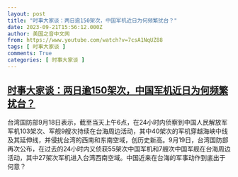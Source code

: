 ```yaml
---
layout: post
title: "时事大家谈：两日逾150架次，中国军机近日为何频繁扰台？"
date: 2023-09-21T15:56:12.000Z
author: 美国之音中文网
from: https://www.youtube.com/watch?v=7csA1NqUZ88
tags: [ 时事大家谈 ]
comments: True
categories: [ 时事大家谈 ]
---
```

<!--1695311772000-->
[时事大家谈：两日逾150架次，中国军机近日为何频繁扰台？](https://www.youtube.com/watch?v=7csA1NqUZ88)
------

<div>
台湾国防部9月18日表示，截至当天上午6点，在24小时内侦察到中国人民解放军军机103架次、军舰9艘次持续在台海周边活动，其中40架次的军机穿越海峡中线及其延伸线，并侵扰台湾的西南和东南空域，创历史新高。9月19日，台湾国防部再次公布，在过去的24小时内又侦获55架次中国军机和7艘次中国军舰在台海周边活动，其中27架次军机进入台湾西南空域。中国近来在台海的军事动作到底出于何意？
</div>

